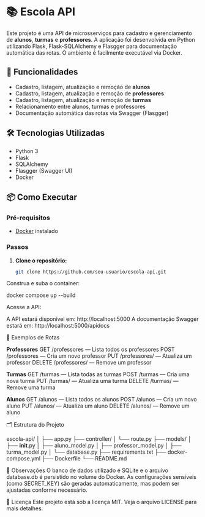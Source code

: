 # 📚 Escola API

Este projeto é uma API de microsserviços para cadastro e gerenciamento de **alunos**, **turmas** e **professores**. A aplicação foi desenvolvida em Python utilizando Flask, Flask-SQLAlchemy e Flasgger para documentação automática das rotas. O ambiente é facilmente executável via Docker.

## 🚀 Funcionalidades

- Cadastro, listagem, atualização e remoção de **alunos**
- Cadastro, listagem, atualização e remoção de **professores**
- Cadastro, listagem, atualização e remoção de **turmas**
- Relacionamento entre alunos, turmas e professores
- Documentação automática das rotas via Swagger (Flasgger)

## 🛠️ Tecnologias Utilizadas

- Python 3
- Flask
- SQLAlchemy
- Flasgger (Swagger UI)
- Docker

## 📦 Como Executar

### Pré-requisitos

- [Docker](https://www.docker.com/) instalado

### Passos

1. **Clone o repositório:**
   ```bash
   git clone https://github.com/seu-usuario/escola-api.git
   
Construa e suba o container:

docker compose up --build

Acesse a API:

A API estará disponível em: http://localhost:5000
A documentação Swagger estará em: http://localhost:5000/apidocs


📑 Exemplos de Rotas

**Professores**
GET /professores — Lista todos os professores
POST /professores — Cria um novo professor
PUT /professores/<id> — Atualiza um professor
DELETE /professores/<id> — Remove um professor

**Turmas**
GET /turmas — Lista todas as turmas
POST /turmas — Cria uma nova turma
PUT /turmas/<id> — Atualiza uma turma
DELETE /turmas/<id> — Remove uma turma

**Alunos**
GET /alunos — Lista todos os alunos
POST /alunos — Cria um novo aluno
PUT /alunos/<id> — Atualiza um aluno
DELETE /alunos/<id> — Remove um aluno


🗂️ Estrutura do Projeto

escola-api/
│
├── app.py
├── controller/
│   └── route.py
├── models/
│   ├── __init__.py
│   ├── aluno_model.py
│   ├── professor_model.py
│   ├── turma_model.py
│   └── database.py
├── requirements.txt
├── docker-compose.yml
├── Dockerfile
└── README.md


📝 Observações
O banco de dados utilizado é SQLite e o arquivo database.db é persistido no volume do Docker.
As configurações sensíveis (como SECRET_KEY) são geradas automaticamente, mas podem ser ajustadas conforme necessário.


📄 Licença
Este projeto está sob a licença MIT. Veja o arquivo LICENSE para mais detalhes.